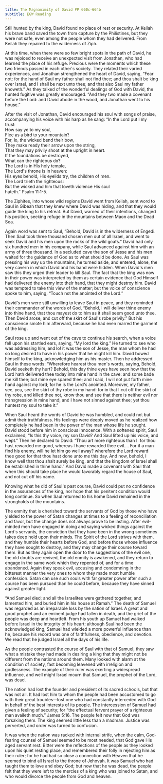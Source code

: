 ```yaml
---
title: The Magnanimity of David PP 660c-664b
subtitle: EGW Reading
---
```


Still hunted by the king, David found no place of rest or security. At Keilah his brave band saved the town from capture by the Philistines, but they were not safe, even among the people whom they had delivered. From Keilah they repaired to the wilderness of Ziph.

At this time, when there were so few bright spots in the path of David, he was rejoiced to receive an unexpected visit from Jonathan, who had learned the place of his refuge. Precious were the moments which these two friends passed in each other's society. They related their varied experiences, and Jonathan strengthened the heart of David, saying, “Fear not: for the hand of Saul my father shall not find thee; and thou shalt be king over Israel, and I shall be next unto thee; and that also Saul my father knoweth.” As they talked of the wonderful dealings of God with David, the hunted fugitive was greatly encouraged. “And they two made a covenant before the Lord: and David abode in the wood, and Jonathan went to his house.”

After the visit of Jonathan, David encouraged his soul with songs of praise, accompanying his voice with his harp as he sang: “In the Lord put I my trust:\
How say ye to my soul,\
Flee as a bird to your mountain?\
For, lo, the wicked bend their bow,\
They make ready their arrow upon the string,\
That they may privily shoot at the upright in heart.\
If the foundations be destroyed,\
What can the righteous do?\
The Lord is in His holy temple,\
The Lord's throne is in heaven:\
His eyes behold, His eyelids try, the children of men.\
The Lord trieth the righteous:\
But the wicked and him that loveth violence His soul\
hateth.” Psalm 11:1-5.

The Ziphites, into whose wild regions David went from Keilah, sent word to Saul in Gibeah that they knew where David was hiding, and that they would guide the king to his retreat. But David, warned of their intentions, changed his position, seeking refuge in the mountains between Maon and the Dead Sea.

Again word was sent to Saul, “Behold, David is in the wilderness of Engedi. Then Saul took three thousand chosen men out of all Israel, and went to seek David and his men upon the rocks of the wild goats.” David had only six hundred men in his company, while Saul advanced against him with an army of three thousand. In a secluded cave the son of Jesse and his men waited for the guidance of God as to what should be done. As Saul was pressing his way up the mountains, he turned aside, and entered, alone, the very cavern in which David and his band were hidden. When David's men saw this they urged their leader to kill Saul. The fact that the king was now in their power was interpreted by them as certain evidence that God Himself had delivered the enemy into their hand, that they might destroy him. David was tempted to take this view of the matter; but the voice of conscience spoke to him, saying, “Touch not the anointed of the Lord.”

David's men were still unwilling to leave Saul in peace, and they reminded their commander of the words of God, “Behold, I will deliver thine enemy into thine hand, that thou mayest do to him as it shall seem good unto thee. Then David arose, and cut off the skirt of Saul's robe privily.” But his conscience smote him afterward, because he had even marred the garment of the king.

Saul rose up and went out of the cave to continue his search, when a voice fell upon his startled ears, saying, “My lord the king.” He turned to see who was addressing him, and lo! it was the son of Jesse, the man whom he had so long desired to have in his power that he might kill him. David bowed himself to the king, acknowledging him as his master. Then he addressed Saul in these words: “Wherefore hearest thou men's words, saying, Behold, David seeketh thy hurt? Behold, this day thine eyes have seen how that the Lord hath delivered thee today into mine hand in the cave: and some bade me kill thee; but mine eye spared thee; and I said, I will not put forth mine hand against my lord; for he is the Lord's anointed. Moreover, my father, see, yea, see the skirt of thy robe in my hand: for in that I cut off the skirt of thy robe, and killed thee not, know thou and see that there is neither evil nor transgression in mine hand, and I have not sinned against thee; yet thou huntest my soul to take it.”

When Saul heard the words of David he was humbled, and could not but admit their truthfulness. His feelings were deeply moved as he realized how completely he had been in the power of the man whose life he sought. David stood before him in conscious innocence. With a softened spirit, Saul exclaimed, “Is this thy voice, my son David? And Saul lifted up his voice, and wept.” Then he declared to David: “Thou art more righteous than I: for thou hast rewarded me good, whereas I have rewarded thee evil.... For if a man find his enemy, will he let him go well away? wherefore the Lord reward thee good for that thou hast done unto me this day. And now, behold, I know well that thou shalt surely be king, and that the kingdom of Israel shall be established in thine hand.” And David made a covenant with Saul that when this should take place he would favorably regard the house of Saul, and not cut off his name.

Knowing what he did of Saul's past course, David could put no confidence in the assurances of the king, nor hope that his penitent condition would long continue. So when Saul returned to his home David remained in the strongholds of the mountains.

The enmity that is cherished toward the servants of God by those who have yielded to the power of Satan changes at times to a feeling of reconciliation and favor, but the change does not always prove to be lasting. After evil-minded men have engaged in doing and saying wicked things against the Lord's servants, the conviction that they have been in the wrong sometimes takes deep hold upon their minds. The Spirit of the Lord strives with them, and they humble their hearts before God, and before those whose influence they have sought to destroy, and they may change their course toward them. But as they again open the door to the suggestions of the evil one, the old doubts are revived, the old enmity is awakened, and they return to engage in the same work which they repented of, and for a time abandoned. Again they speak evil, accusing and condemning in the bitterest manner the very ones to whom they made most humble confession. Satan can use such souls with far greater power after such a course has been pursued than he could before, because they have sinned against greater light.

“And Samuel died; and all the Israelites were gathered together, and lamented him, and buried him in his house at Ramah.” The death of Samuel was regarded as an irreparable loss by the nation of Israel. A great and good prophet and an eminent judge had fallen in death, and the grief of the people was deep and heartfelt. From his youth up Samuel had walked before Israel in the integrity of his heart; although Saul had been the acknowledged king, Samuel had wielded a more powerful influence than he, because his record was one of faithfulness, obedience, and devotion. We read that he judged Israel all the days of his life.

As the people contrasted the course of Saul with that of Samuel, they saw what a mistake they had made in desiring a king that they might not be different from the nations around them. Many looked with alarm at the condition of society, fast becoming leavened with irreligion and godlessness. The example of their ruler was exerting a widespread influence, and well might Israel mourn that Samuel, the prophet of the Lord, was dead.

The nation had lost the founder and president of its sacred schools, but that was not all. It had lost him to whom the people had been accustomed to go with their great troubles—lost one who had constantly interceded with God in behalf of the best interests of its people. The intercession of Samuel had given a feeling of security; for “the effectual fervent prayer of a righteous man availeth much.” James 5:16. The people felt now that God was forsaking them. The king seemed little less than a madman. Justice was perverted, and order was turned to confusion.

It was when the nation was racked with internal strife, when the calm, God-fearing counsel of Samuel seemed to be most needed, that God gave His aged servant rest. Bitter were the reflections of the people as they looked upon his quiet resting place, and remembered their folly in rejecting him as their ruler; for he had had so close a connection with Heaven that he seemed to bind all Israel to the throne of Jehovah. It was Samuel who had taught them to love and obey God; but now that he was dead, the people felt that they were left to the mercies of a king who was joined to Satan, and who would divorce the people from God and heaven.